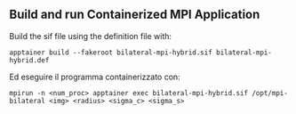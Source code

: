 ## Build and run Containerized MPI Application
Build the sif file using the definition file with:
```
apptainer build --fakeroot bilateral-mpi-hybrid.sif bilateral-mpi-hybrid.def
```
Ed eseguire il programma containerizzato con:
```
mpirun -n <num_proc> apptainer exec bilateral-mpi-hybrid.sif /opt/mpi-bilateral <img> <radius> <sigma_c> <sigma_s>
```

